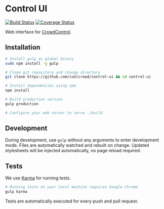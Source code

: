 # Control UI

[![Build Status](https://travis-ci.org/coolcrowd/control-ui.svg?branch=master)](https://travis-ci.org/coolcrowd/control-ui)
[![Coverage Status](https://coveralls.io/repos/github/coolcrowd/control-ui/badge.svg?branch=master)](https://coveralls.io/github/coolcrowd/control-ui?branch=master)

Web interface for [CrowdControl](https://github.com/coolcrowd/object-service).

## Installation

```bash
# Install gulp as global binary
sudo npm install -g gulp

# Clone git repository and change directory
git clone https://github.com/coolcrowd/control-ui && cd control-ui

# Install dependencies using npm
npm install

# Build production version
gulp production

# Configure your web server to serve ./build
```

## Development

During development, use `gulp` without any arguments to enter development mode.
Files are automatically watched and rebuilt on change.
Updated stylesheets will be injected automatically, no page reload required.

## Tests

We use [Karma](https://karma-runner.github.io/0.13/index.html) for running tests.

```bash
# Running tests on your local machine requires Google Chrome
gulp karma
```

Tests are automatically executed for every push and pull request.